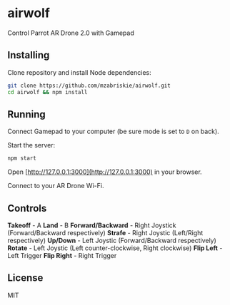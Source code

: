 # airwolf

Control Parrot AR Drone 2.0 with Gamepad

## Installing

Clone repository and install Node dependencies:

```bash
git clone https://github.com/mzabriskie/airwolf.git
cd airwolf && npm install
```

## Running

Connect Gamepad to your computer (be sure mode is set to `D` on back).

Start the server:

```bash
npm start
```

Open [http://127.0.0.1:3000](http://127.0.0.1:3000) in your browser.

Connect to your AR Drone Wi-Fi.

## Controls

**Takeoff** - A
**Land** - B
**Forward/Backward** - Right Joystick (Forward/Backward respectively)
**Strafe** - Right Joystic (Left/Right respectively)
**Up/Down** - Left Joystic (Forward/Backward respectively)
**Rotate** - Left Joystic (Left counter-clockwise, Right clockwise)
**Flip Left** - Left Trigger
**Flip Right** - Right Trigger

## License

MIT
